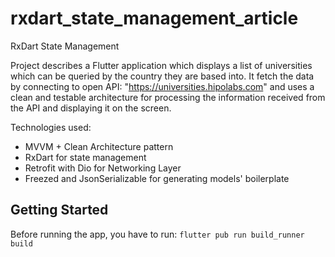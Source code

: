 # rxdart_state_management_article

RxDart State Management

Project describes a Flutter application which displays a list of universities which can be queried
by the country they are based into. It fetch the data by connecting to open API:
"https://universities.hipolabs.com" and uses a clean and testable architecture for processing the
information received from the API and displaying it on the screen.

Technologies used:

* MVVM + Clean Architecture pattern
* RxDart for state management
* Retrofit with Dio for Networking Layer
* Freezed and JsonSerializable for generating models' boilerplate

## Getting Started

Before running the app, you have to run: `flutter pub run build_runner build`
